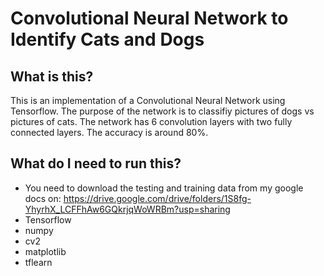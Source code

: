 # Convolutional Neural Network to Identify Cats and Dogs

## What is this?
This is an implementation of a Convolutional Neural Network using Tensorflow. The purpose of the network is to classifiy pictures of dogs vs pictures of cats. The network has 6 convolution layers with two fully connected layers. The accuracy is 
around 80%.

## What do I need to run this?

* You need to download the testing and training data from my google docs on:
https://drive.google.com/drive/folders/1S8fg-YhyrhX_LCFFhAw6GQkrjqWoWRBm?usp=sharing
* Tensorflow
* numpy
* cv2
* matplotlib
* tflearn
